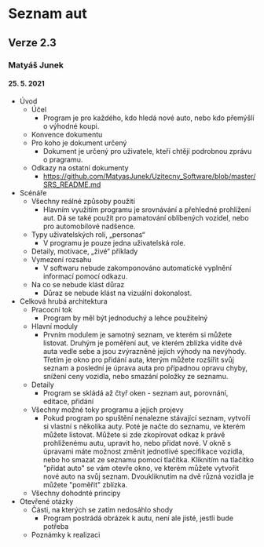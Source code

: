 # Seznam aut
## Verze 2.3
### Matyáš Junek
#### 25. 5. 2021
* Úvod
  * Účel
    * Program je pro každého, kdo hledá nové auto, nebo kdo přemýšlí o výhodné koupi.
  * Konvence dokumentu 
  * Pro koho je dokument určený
    * Dokument je určený pro uživatele, kteří chtějí podrobnou zprávu o pragramu.
  * Odkazy na ostatní dokumenty
    * https://github.com/MatyasJunek/Uzitecny_Software/blob/master/SRS_README.md  
* Scénáře
  * Všechny reálné způsoby použití
    * Hlavním využitím programu je srovnávání a přehledné prohlížení aut. Dá se také použít pro pamatování oblíbených vozidel, nebo pro automobilové nadšence.
  * Typy uživatelských rolí, „personas“
    * V programu je pouze jedna uživatelská role.
  * Detaily, motivace, „živé“ příklady  
  * Vymezení rozsahu
    * V softwaru nebude zakomponováno automatické vyplnění informací pomocí odkazu.
  * Na co se nebude klást důraz
    * Důraz se nebude klást na vizuální dokonalost.
* Celková hrubá architektura
  * Pracocní tok
    * Program by měl být jednoduchý a lehce použitelný 
  * Hlavní moduly
    * Prvním modulem je samotný seznam, ve kterém si můžete listovat. Druhým je poměření aut, ve kterém zblízka vidíte dvě auta vedle sebe a jsou zvýrazněné jejich výhody na nevýhody. Třetím je okno pro přidání auta, kterým můžete rozšířit svůj seznam a poslední je úprava auta pro případnou opravu chyby, snížení ceny vozidla, nebo smazání položky ze seznamu.
  * Detaily
    * Program se skládá až čtyř oken - seznam aut, porovnání, editace, přidání             
  * Všechny možné toky programu a jejich projevy
    * Pokud program po spuštění nenalezne stávající seznam, vytvoří si vlastní s několika auty. Poté je načte do seznamu, ve kterém můžete listovat. Můžete si zde zkopírovat odkaz k právě prohlíženému autu, upravit ho, nebo přidat nové. V okně s úpravami máte možnost změnit jednotlivé specifikace vozidla, nebo ho smazat ze seznamu pomocí tlačítka. Kliknitím na tlačítko "přidat auto" se vám otevře okno, ve kterém můžete vytvořit nové auto na svůj seznam. Dvoukliknutím na dvě různá vozidla je můžete "poměřit" zblízka.
  * Všechny dohodnté principy
* Otevřené otázky
  * Části, na kterých se zatím nedosáhlo shody
    * Program postrádá obrázek k autu, není ale jisté, jestli bude potřeba
  * Poznámky k realizaci    
